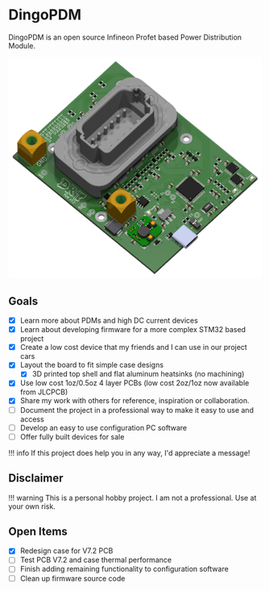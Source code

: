 # DingoPDM

DingoPDM is an open source Infineon Profet based Power Distribution Module. 

![Top](images/DingoPDMTop_V7_2.png)


## Goals

- [X] Learn more about PDMs and high DC current devices
- [X] Learn about developing firmware for a more complex STM32 based project
- [X] Create a low cost device that my friends and I can use in our project cars
- [X] Layout the board to fit simple case designs
    * [X] 3D printed top shell and flat aluminum heatsinks (no machining)
- [X] Use low cost 1oz/0.5oz 4 layer PCBs (low cost 2oz/1oz now available from JLCPCB)
- [X] Share my work with others for reference, inspiration or collaboration. 
- [ ] Document the project in a professional way to make it easy to use and access
- [ ] Develop an easy to use configuration PC software
- [ ] Offer fully built devices for sale

!!! info
    If this project does help you in any way, I'd appreciate a message!

## Disclaimer

!!! warning
    This is a personal hobby project. I am not a professional. Use at your own risk. 

## Open Items
- [X] Redesign case for V7.2 PCB
- [ ] Test PCB V7.2 and case thermal performance
- [ ] Finish adding remaining functionality to configuration software
- [ ] Clean up firmware source code